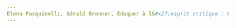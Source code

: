 ```yaml
---
Elena Pasquinelli, Gérald Bronner, Eduquer à l&#x27;esprit critique : Bases théoriqueset indications pratiques pour l&#x27;enseignement et la formation, 2021, p.. URL: zotero://select/items/@PasquinelliEduquerespritcritique2021
---
```


